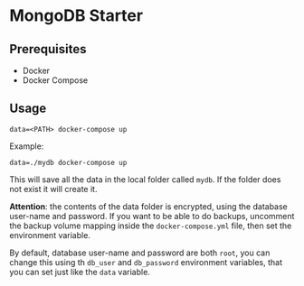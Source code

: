 # MongoDB Starter

## Prerequisites

- Docker
- Docker Compose

## Usage

`data=<PATH> docker-compose up`

Example:

`data=./mydb docker-compose up`

This will save all the data in the local folder called `mydb`. If the folder does not exist it will create it.

<b>Attention</b>: the contents of the data folder is encrypted, using the database user-name and password. If you want to be able to do backups, uncomment the backup volume mapping inside the `docker-compose.yml` file, then set the environment variable.

By default, database user-name and password are both `root`, you can change this using th `db_user` and `db_password` environment variables, that you can set just like the `data` variable.
